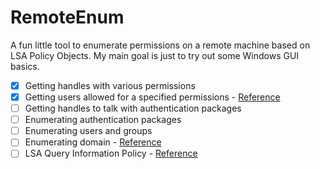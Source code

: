 # RemoteEnum
A fun little tool to enumerate permissions on a remote machine based on LSA Policy Objects. My main goal is just to try out some Windows GUI basics.  

- [x] Getting handles with various permissions
- [x] Getting users allowed for a specified permissions
      - [Reference](https://learn.microsoft.com/en-us/windows/security/threat-protection/security-policy-settings/user-rights-assignment)
- [ ] Getting handles to talk with authentication packages
- [ ] Enumerating authentication packages
- [ ] Enumerating users and groups
- [ ] Enumerating domain
      - [Reference](https://learn.microsoft.com/en-us/windows/win32/api/ntsecapi/ne-ntsecapi-policy_domain_information_class)
- [ ] LSA Query Information Policy
      - [Reference](https://learn.microsoft.com/en-us/windows/win32/api/ntsecapi/nf-ntsecapi-lsaqueryinformationpolicy)
